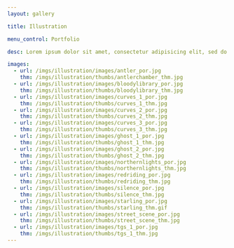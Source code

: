 ```yaml
---
layout: gallery

title: Illustration

menu_control: Portfolio

desc: Lorem ipsum dolor sit amet, consectetur adipisicing elit, sed do eiusmod tempor incididunt ut labore et dolore magna aliqua. Ut enim ad minim veniam, quis nostrud exercitation ullamco laboris nisi ut aliquip ex ea commodo consequat. Duis aute irure dolor in reprehenderit in voluptate velit esse cillum dolore eu fugiat nulla pariatur. Excepteur sint occaecat cupidatat non proident, sunt in culpa qui officia deserunt mollit anim id est laborum.

images:
  - url: /imgs/illustration/images/antler_por.jpg
    thm: /imgs/illustration/thumbs/antlerchamber_thm.jpg
  - url: /imgs/illustration/images/bloodylibrary_por.jpg
    thm: /imgs/illustration/thumbs/bloodylibrary_thm.jpg
  - url: /imgs/illustration/images/curves_1_por.jpg
    thm: /imgs/illustration/thumbs/curves_1_thm.jpg
  - url: /imgs/illustration/images/curves_2_por.jpg
    thm: /imgs/illustration/thumbs/curves_2_thm.jpg
  - url: /imgs/illustration/images/curves_3_por.jpg
    thm: /imgs/illustration/thumbs/curves_3_thm.jpg
  - url: /imgs/illustration/images/ghost_1_por.jpg
    thm: /imgs/illustration/thumbs/ghost_1_thm.jpg
  - url: /imgs/illustration/images/ghost_2_por.jpg
    thm: /imgs/illustration/thumbs/ghost_2_thm.jpg
  - url: /imgs/illustration/images/northernlights_por.jpg
    thm: /imgs/illustration/thumbs/northernlights_thm.jpg
  - url: /imgs/illustration/images/redriding_por.jpg
    thm: /imgs/illustration/thumbs/redriding_thm.jpg
  - url: /imgs/illustration/images/silence_por.jpg
    thm: /imgs/illustration/thumbs/silence_thm.jpg
  - url: /imgs/illustration/images/starling_por.jpg
    thm: /imgs/illustration/thumbs/starling_thm.gif
  - url: /imgs/illustration/images/street_scene_por.jpg
    thm: /imgs/illustration/thumbs/street_scene_thm.jpg
  - url: /imgs/illustration/images/tgs_1_por.jpg
    thm: /imgs/illustration/thumbs/tgs_1_thm.jpg
---
```

